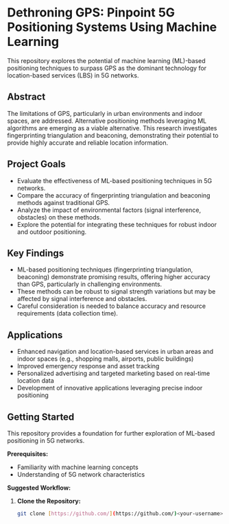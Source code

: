 # Dethroning GPS: Pinpoint 5G Positioning Systems Using Machine Learning

This repository explores the potential of machine learning (ML)-based positioning techniques to surpass GPS as the dominant technology for location-based services (LBS) in 5G networks. 

## Abstract

The limitations of GPS, particularly in urban environments and indoor spaces, are addressed. Alternative positioning methods leveraging ML algorithms are emerging as a viable alternative. This research investigates fingerprinting triangulation and beaconing, demonstrating their potential to provide highly accurate and reliable location information.

## Project Goals

- Evaluate the effectiveness of ML-based positioning techniques in 5G networks.
- Compare the accuracy of fingerprinting triangulation and beaconing methods against traditional GPS.
- Analyze the impact of environmental factors (signal interference, obstacles) on these methods.
- Explore the potential for integrating these techniques for robust indoor and outdoor positioning.

## Key Findings

- ML-based positioning techniques (fingerprinting triangulation, beaconing) demonstrate promising results, offering higher accuracy than GPS, particularly in challenging environments.
- These methods can be robust to signal strength variations but may be affected by signal interference and obstacles.
- Careful consideration is needed to balance accuracy and resource requirements (data collection time).

## Applications

- Enhanced navigation and location-based services in urban areas and indoor spaces (e.g., shopping malls, airports, public buildings)
- Improved emergency response and asset tracking
- Personalized advertising and targeted marketing based on real-time location data
- Development of innovative applications leveraging precise indoor positioning

## Getting Started

This repository provides a foundation for further exploration of ML-based positioning in 5G networks. 

**Prerequisites:**

- Familiarity with machine learning concepts
- Understanding of 5G network characteristics

**Suggested Workflow:**

1. **Clone the Repository:**
   ```bash
   git clone [https://github.com/](https://github.com/)<your-username>/dethroning-gps-with-ml.git

